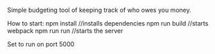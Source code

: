 Simple budgeting tool of keeping track of who owes you money.

How to start:
npm install //installs dependencies
npm run build //starts webpack
npm run run //starts the server

Set to run on port 5000
